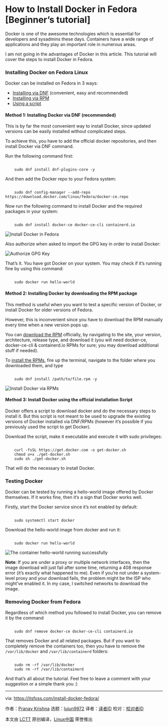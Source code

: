[#]: subject: "How to Install Docker in Fedora [Beginner’s tutorial]"
[#]: via: "https://itsfoss.com/install-docker-fedora/"
[#]: author: "Pranav Krishna https://itsfoss.com/author/pranav/"
[#]: collector: "lujun9972"
[#]: translator: " "
[#]: reviewer: " "
[#]: publisher: " "
[#]: url: " "

How to Install Docker in Fedora [Beginner’s tutorial]
======

Docker is one of the awesome technologies which is essential for developers and sysadmins these days. Containers have a wide range of applications and they play an important role in numerous areas.

I am not going in the advantages of Docker in this article. This tutorial will cover the steps to install Docker in Fedora.

### Installing Docker on Fedora Linux

Docker can be installed on Fedora in 3 ways:

  * [Installing via DNF][1] (convenient, easy and recommended)
  * [Installing via RPM][2]
  * [Using a script][3]



#### Method 1: Installing Docker via DNF (recommended)

This is by far the most convenient way to install Docker, since updated versions can be easily installed without complicated steps.

To achieve this, you have to add the official docker repositories, and then install Docker via DNF command.

Run the following command first:

```

    sudo dnf install dnf-plugins-core -y

```

And then add the Docker repo to your Fedora system:

```

    sudo dnf config-manager --add-repo https://download.docker.com/linux/fedora/docker-ce.repo

```

Now run the following command to install Docker and the required packages in your system:

```

    sudo dnf install docker-ce docker-ce-cli containerd.io

```

![Install Docker in Fedora][4]

Also authorize when asked to import the GPG key in order to install Docker:

![Authorize GPG Key][5]

That’s it. You have got Docker on your system. You may check if it’s running fine by using this command:

```

    sudo docker run hello-world

```

#### Method 2: Installing Docker by downloading the RPM package

This method is useful when you want to test a specific version of Docker, or install Docker for older versions of Fedora.

However, this is inconvenient since you have to download the RPM manually every time when a new version pops up.

You can [download the RPM][6] officially, by navigating to the site, your version, architecture, release type, and download it (you will need docker-ce, docker-ce-cli &amp; containerd.io RPMs for sure; you may download additional stuff if needed).

To [install the RPMs][7], fire up the terminal, navigate to the folder where you downloaded them, and type

```

    sudo dnf install /path/to/file.rpm -y

```

![Install Docker via RPMs][8]

#### Method 3: Install Docker using the official installation Script

Docker offers a script to download docker and do the necessary steps to install it. But this script is not meant to be used to upgrade the existing versions of Docker installed via DNF/RPMs (however it’s possible if you previously used the script to get Docker).

Download the script, make it executable and execute it with sudo privileges:

```

    curl -fsSL https://get.docker.com -o get-docker.sh
    chmod u+x ./get-docker.sh
    sudo sh ./get-docker.sh

```

That will do the necessary to install Docker.

### Testing Docker

Docker can be tested by running a hello-world image offered by Docker themselves. If it works fine, then it’s a sign that Docker works well.

Firstly, start the Docker service since it’s not enabled by default:

```

    sudo systemctl start docker

```

Download the hello-world image from docker and run it:

```

    sudo docker run hello-world

```

![The container hello-world running successfully][9]

**Note**: If you are under a proxy or multiple network interfaces, then the image download will just fail after some time, returning a 408 response error (it’s exactly what happened to me). Even if you’re not under a system-level proxy and your download fails, the problem might be the ISP who might’ve enabled it. In my case, I switched networks to download the image.

### Removing Docker from Fedora

Regardless of which method you followed to install Docker, you can remove it by the command

```

    sudo dnf remove docker-ce docker-ce-cli containerd.io

```

That removes Docker and all related packages. But if you want to completely remove the containers too, then you have to remove the `/var/lib/docker` and `/var/lib/containerd` folders:

```

    sudo rm -rf /var/lib/docker
    sudo rm -rf /var/lib/containerd

```

And that’s all about the tutorial. Feel free to leave a comment with your suggestion or a simple thank you :)

--------------------------------------------------------------------------------

via: https://itsfoss.com/install-docker-fedora/

作者：[Pranav Krishna][a]
选题：[lujun9972][b]
译者：[译者ID](https://github.com/译者ID)
校对：[校对者ID](https://github.com/校对者ID)

本文由 [LCTT](https://github.com/LCTT/TranslateProject) 原创编译，[Linux中国](https://linux.cn/) 荣誉推出

[a]: https://itsfoss.com/author/pranav/
[b]: https://github.com/lujun9972
[1]: tmp.RpU89AEonp#dnf-method
[2]: tmp.RpU89AEonp#rpm-method
[3]: tmp.RpU89AEonp#convenience-script
[4]: https://i0.wp.com/itsfoss.com/wp-content/uploads/2022/02/Install-docker-2.png?resize=800%2C461&ssl=1
[5]: https://i0.wp.com/itsfoss.com/wp-content/uploads/2022/02/Authorize-GPG.png?resize=800%2C461&ssl=1
[6]: https://download.docker.com/linux/fedora/
[7]: https://itsfoss.com/install-rpm-files-fedora/
[8]: https://i0.wp.com/itsfoss.com/wp-content/uploads/2022/02/Install-docker-rpm.png?resize=800%2C461&ssl=1
[9]: https://i0.wp.com/itsfoss.com/wp-content/uploads/2022/02/hello-world.png?resize=800%2C474&ssl=1
